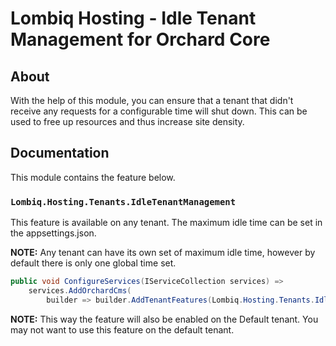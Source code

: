 # Lombiq Hosting - Idle Tenant Management for Orchard Core

## About

With the help of this module, you can ensure that a tenant that didn't receive any requests for a configurable time will shut down. This can be used to free up resources and thus increase site density.

## Documentation

This module contains the feature below.

### `Lombiq.Hosting.Tenants.IdleTenantManagement`

This feature is available on any tenant. The maximum idle time can be set in the appsettings.json.

**NOTE:** Any tenant can have its own set of maximum idle time, however by default there is only one global time set.

```csharp
public void ConfigureServices(IServiceCollection services) =>
    services.AddOrchardCms(
        builder => builder.AddTenantFeatures(Lombiq.Hosting.Tenants.IdleTenantManagement.Constants.FeatureNames.DisableIdleTenants));
```

**NOTE:** This way the feature will also be enabled on the Default tenant. You may not want to use this feature on the default tenant.

